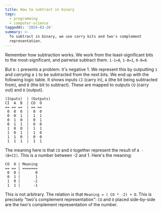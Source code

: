 ```yaml
---
title: How to subtract in binary
tags:
  - programming
  - computer-science
taggedAt: '2024-03-26'
summary: >-
  To subtract in binary, we use carry bits and two's complement
  representation.
---
```


Remember how subtraction works. We work from the least-significant bits to the most-significant, and pairwise subtract them. `1-1=0`, `1-0=1`, `0-0=0`.

But `0-1` presents a problem: it's negative 1. We represent this by outputting `1` and _carrying_ a `1` to be subtracted from the next bits. We end up with the following logic table. It shows inputs `CI` (carry in), `A` (the bit being subtracted from), and `B` (the bit to subtract). These are mapped to outputs `CO` (carry out) and `O` (output).

```
(Inputs)  | (Outputs)
CI  A  B  | CO  O
== == ==  | == ==
 0  0  0  |  0  0
 0  0  1  |  1  1
 0  1  0  |  0  1
 0  1  1  |  0  0
 1  0  0  |  1  1
 1  0  1  |  1  0
 1  1  0  |  0  0
 1  1  1  |  1  1
```

The meaning here is that `CO` and `O` together represent the result of `A - (B+CI)`. This is a number between -2 and 1. Here's the meaning:

```
CO  O | Meaning
== == | =======
 0  0 |       0
 0  1 |       1
 1  0 |      -2
 1  1 |      -1
```

This is not arbitrary. The relation is that `Meaning = ( CO * -2) + O`. This is precisely "two's complement representation": `CO` and `O` placed side-by-side are the two's complement representation of the number.
